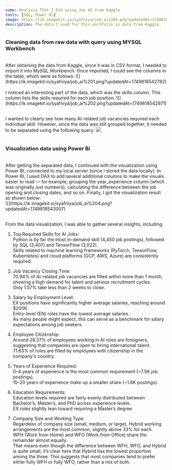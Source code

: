 ```yaml
---
name: Analysis That I Did using Job AI from Kaggle
tools: [SQL, Power Bi]
image: https://ik.imagekit.io/syafniya/job_ai%204.png?updatedAt=1749818543007
description: The data I used for this portfolio is data from Kaggle.
---
```



### Cleaning data from raw data with query using MYSQL Workbench
<br />
After obtaining the data from Kaggle, since it was in CSV format, I needed to import it into MySQL Workbench. Once imported, I could see the columns in the table, which were as follows:
![](https://ik.imagekit.io/syafniya/job_ai%201.png?updatedAt=1749818542782)
<br /><br />
I noticed an interesting part of the data, which was the skills column. This column lists the skills required for each job position.
![](https://ik.imagekit.io/syafniya/job_ai%202.png?updatedAt=1749818542971)
<br /><br />

I wanted to clearly see how many AI-related job vacancies required each individual skill. However, since the data was still grouped together, it needed to be separated using the following query:
![](https://ik.imagekit.io/syafniya/job_ai%203.png?updatedAt=1749818542717)
<br /><br />

### Visualization data using Power Bi
<br />
After getting the separated data, I continued with the visualization using Power BI, connected to my local server (since I stored the data locally). In Power BI, I used DAX to add several additional columns to make the visuals easier to read — for example, grouping the year_experience column (which was originally just numbers), calculating the difference between the job opening and closing dates, and so on. Finally, I got the visualization result as shown below:
<br />
![](https://ik.imagekit.io/syafniya/job_ai%204.png?updatedAt=1749818543007)

<br />
<br />

From the data visualization, I was able to gather several insights, including:
1. Top Required Skills for AI Jobs:
<br />Python is by far the most in-demand skill (4,450 job postings), followed by SQL (3,407) and TensorFlow (3,022).
<br />Skills related to machine learning frameworks (PyTorch, TensorFlow, Kubernetes) and cloud platforms (GCP, AWS, Azure) are consistently required.

2. Job Vacancy Closing Time:
<br />70.94% of AI-related job vacancies are filled within more than 1 month, showing a high demand for talent and serious recruitment cycles.
<br />Only 1.57% take less than 2 weeks to close.

3. Salary by Employment Level:
<br /> EX positions have significantly higher average salaries, reaching around $200K.
<br /> Entry-level (EN) roles have the lowest average salaries.
<br /> As many people might expect, this can serve as a benchmark for salary expectations among job seekers.


5. Employee Citizenship:
<br />Around 28.37% of employees working in AI roles are foreigners, suggesting that companies are open to hiring international talent.
<br />71.63% of roles are filled by employees with citizenship in the company's country.

6. Years of Experience Required:
<br />0–4 years of experience is the most common requirement (~7.5K job postings).
<br />15–20 years of experience make up a smaller share (~1.8K postings).

7. Education Requirements:
<br />Education levels required are fairly evenly distributed between Bachelor’s, Master’s, and PhD across experience levels.
<br />EX roles slightly lean toward requiring a Master’s degree.

8. Company Size and Working Type:
<br />Regardless of company size (small, medium, or large), Hybrid working arrangements are the most common, slightly above 33% for each. 
<br />WFH (Work from Home) and WFO (Work from Office) share the remainder almost equally.
<br />That means even though the difference between WFH, WFO, and Hybrid is quite small, it’s clear here that Hybrid has the lowest proportion among the three. This suggests that most companies tend to prefer either fully WFH or fully WFO, rather than a mix of both.
